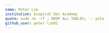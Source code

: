 ```yaml
---
name: Peter Lim
institution: Enspiral Dev Academy
quote: sudo rm -rf ; DROP ALL TABLES; -- yolo
github_user: peter-lim91
---
```

